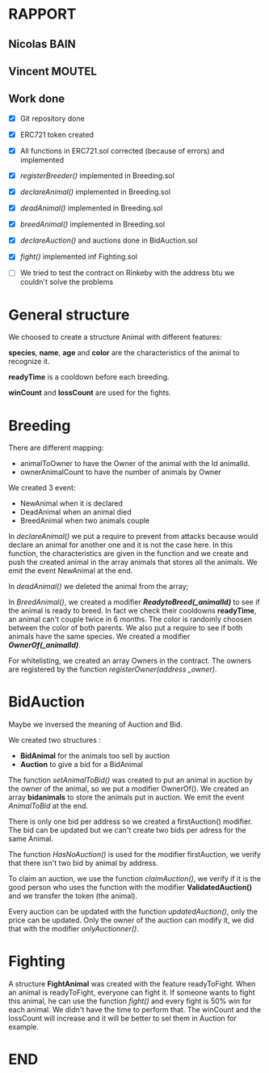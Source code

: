 # **RAPPORT**

## Nicolas BAIN
## Vincent MOUTEL 

## Work done
- [X] Git repository done 
- [X] ERC721 token created 
- [X] All functions in ERC721.sol corrected (because of errors) and implemented 
- [X] *registerBreeder()* implemented in Breeding.sol 
- [X] *declareAnimal()* implemented in Breeding.sol 
- [X] *deadAnimal()* implemented in Breeding.sol 
- [X] *breedAnimal()* implemented in Breeding.sol 

- [X] *declareAuction()* and auctions done in BidAuction.sol 

- [X] *fight()* implemented inf Fighting.sol 

- [ ] We tried to test the contract on Rinkeby with the address btu we couldn't solve the problems 

# General structure 

We choosed to create a structure Animal with different features: 

**species**, **name**, **age** and **color** are the characteristics of the animal to recognize it.

**readyTime** is a cooldown before each breeding.

**winCount** and **lossCount** are used for the fights.

# Breeding

There are different mapping:
- animalToOwner to have the Owner of the animal with the Id animalId.
- ownerAnimalCount to have the number of animals by Owner 

We created 3 event: 
- NewAnimal when it is declared
- DeadAnimal when an animal died 
- BreedAnimal when two animals couple

In *declareAnimal()* we put a require to prevent from attacks because would declare an animal for another one and it is not the case here. In this function, the characteristics are given in the function and we create and push the created animal in the array animals that stores all the animals. We emit the event NewAnimal at the end.

In *deadAnimal()* we deleted the animal from the array;

In *BreedAnimal()*, we created a modifier ***ReadytoBreed(_animalId)*** to see if the animal is ready to breed. In fact we check their cooldowns **readyTime**, an animal can't couple twice in 6 months. The color is randomly choosen between the color of both parents. We also put a require to see if both animals have the same species. We created a modifier ***OwnerOf(_animalId)***.

For whitelisting, we created an array Owners in the contract. The owners are registered by the function *registerOwner(address _owner)*. 

# BidAuction 

Maybe we inversed the meaning of Auction and Bid. 

We created two structures : 
- **BidAnimal** for the animals too sell by auction 
- **Auction** to give a bid for a BidAnimal 

The function *setAnimalToBid()* was created to put an animal in auction by the owner of the animal, so we put a modifier OwnerOf(). We created an array **bidanimals** to store the animals put in auction. We emit the event *AnimalToBid* at the end.

There is only one bid per address so we created a firstAuction() modifier. The bid can be updated but we can't create two bids per adress for the same Animal. 

The function *HasNoAuction()* is used for the modifier firstAuction, we verify that there isn't two bid by animal by address.

To claim an auction, we use the function *claimAuction()*, we verify if it is the good person who uses the function with the modifier **ValidatedAuction()** and we transfer the token (the animal).

Every auction can be updated with the function *updatedAuction()*, only the price can be updated. Only the owner of the auction can modify it, we did that with the modifier *onlyAuctionner()*.

# Fighting  

A structure **FightAnimal** was created with the feature readyToFight. When an animal is readyToFight, everyone can fight it. If someone wants to fight this animal, he can use the function *fight()* and every fight is 50% win for each animal. We didn't have the time to perform that.
The winCount and the lossCount will increase and it will be better to sel them in Auction for example. 


# END

